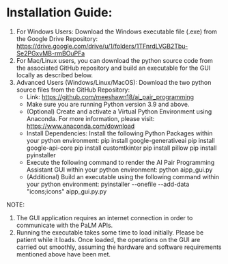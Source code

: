 # Installation Guide:
1. For Windows Users: Download the Windows executable file (.exe) from the Google Drive Repository:
https://drive.google.com/drive/u/1/folders/1TFnrdLVGB2Tbu-Se2PGxvMB-rmBOuPFa
2.	For Mac/Linux users, you can download the python source code from the associated GitHub repository and build an executable for the GUI locally as described below.
3.	Advanced Users (Windows/Linux/MacOS): Download the two python source files from the GitHub Repository:
    - Link: https://github.com/meeshawn18/ai_pair_programming 
    - Make sure you are running Python version 3.9 and above.
    - (Optional) Create and activate a Virtual Python Environment using Anaconda. For more information, please visit: https://www.anaconda.com/download
    - Install Dependencies: Install the following Python Packages within your python environment:
        pip install google-generativeai
        pip install google-api-core
        pip install customtkinter
        pip install pillow
        pip install pyinstaller
    -	Execute the following command to render the AI Pair Programming Assistant GUI within your python environment:
                                  python aipp_gui.py
    -	(Additional) Build an executable using the following command within your python environment:
            pyinstaller --onefile --add-data "icons;icons" aipp_gui.py.py

NOTE:
1.	The GUI application requires an internet connection in order to communicate with the PaLM APIs.
2.	Running the executable takes some time to load initially. Please be patient while it loads. Once loaded, the operations on the GUI are carried out smoothly, assuming the hardware and software requirements mentioned above have been met.
